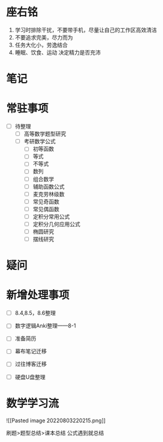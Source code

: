 ```toc
```
# 座右铭
1. 学习时排除干扰，不要带手机，尽量让自己的工作区高效清洁
2. 不要追求完美，尽力而为
3. 任务大化小，劳逸结合
4. 睡眠、饮食、运动 决定精力是否充沛

# 笔记
# 常驻事项
- [ ] 待整理
	- [ ] 高等数学题型研究
	- [ ] 考研数学公式
		- [ ] 初等函数
		- [ ] 等式
		- [ ] 不等式
		- [ ] 数列
		- [ ] 组合数学
		- [ ] 辅助函数公式
		- [ ] 麦克劳林级数
		- [ ] 常见奇函数
		- [ ] 常见偶函数
		- [ ] 定积分常用公式
		- [ ] 定积分几何应用公式
		- [ ] 椭圆研究
		- [ ] 摆线研究

# 疑问

# 新增处理事项
- [ ] 8.4,8.5，8.6整理 
- [ ] 数字逻辑Anki整理——8-1

- [ ] 准备简历
- [ ] 幕布笔记迁移
- [ ] 过往博客迁移
- [ ] 硬盘U盘整理


# 数学学习流
![[Pasted image 20220803220215.png]]

刷题>题型总结>课本总结
公式遇到就总结
